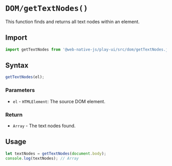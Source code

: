 # `DOM/getTextNodes()`
This function finds and returns all text nodes within an element.

## Import

```js
import getTextNodes from '@web-native-js/play-ui/src/dom/getTextNodes.js';
```

## Syntax

```js
getTextNodes(el);
```

### Parameters
+ `el` - `HTMLElement`: The source DOM element.

### Return
+ `Array` - The text nodes found.

## Usage

```js
let textNodes = getTextNodes(document.body);
console.log(textNodes); // Array
```